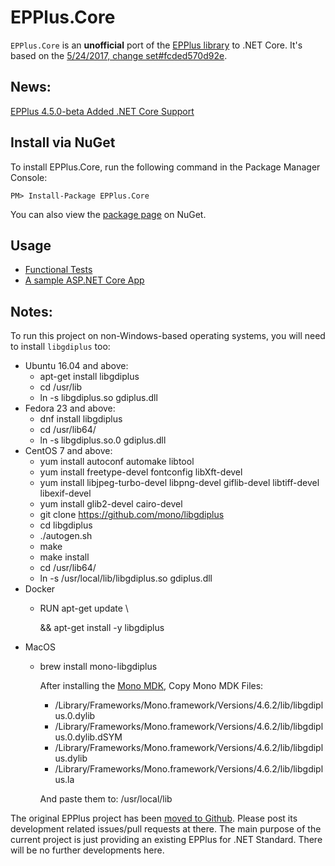 EPPlus.Core
===========
`EPPlus.Core` is an **unofficial** port of the [EPPlus library](http://epplus.codeplex.com) to .NET Core.
It's based on the [5/24/2017, change set#fcded570d92e](http://epplus.codeplex.com/SourceControl/list/changesets).


News:
-----------------
[EPPlus 4.5.0-beta Added .NET Core Support](https://github.com/VahidN/EPPlus.Core/issues/37)


Install via NuGet
-----------------
To install EPPlus.Core, run the following command in the Package Manager Console:

```
PM> Install-Package EPPlus.Core
```

You can also view the [package page](http://www.nuget.org/packages/EPPlus.Core/) on NuGet.


Usage
------
- [Functional Tests](/src/EPPlus.Core.FunctionalTests)
- [A sample ASP.NET Core App](/src/EPPlus.Core.SampleWebApp)


Notes:
-----------------
To run this project on non-Windows-based operating systems, you will need to install `libgdiplus` too:
- Ubuntu 16.04 and above:
	- apt-get install libgdiplus
	- cd /usr/lib
	- ln -s libgdiplus.so gdiplus.dll
- Fedora 23 and above:
	- dnf install libgdiplus
	- cd /usr/lib64/
	- ln -s libgdiplus.so.0 gdiplus.dll
- CentOS 7 and above:
	- yum install autoconf automake libtool
	- yum install freetype-devel fontconfig libXft-devel
	- yum install libjpeg-turbo-devel libpng-devel giflib-devel libtiff-devel libexif-devel
	- yum install glib2-devel cairo-devel
	- git clone https://github.com/mono/libgdiplus
	- cd libgdiplus
	- ./autogen.sh
	- make
	- make install
	- cd /usr/lib64/
	- ln -s /usr/local/lib/libgdiplus.so gdiplus.dll
- Docker
	- RUN apt-get update \\

      && apt-get install -y libgdiplus
- MacOS
	- brew install mono-libgdiplus

      After installing the [Mono MDK](http://www.mono-project.com/download/#download-mac), Copy Mono MDK Files:
	   - /Library/Frameworks/Mono.framework/Versions/4.6.2/lib/libgdiplus.0.dylib
	   - /Library/Frameworks/Mono.framework/Versions/4.6.2/lib/libgdiplus.0.dylib.dSYM
	   - /Library/Frameworks/Mono.framework/Versions/4.6.2/lib/libgdiplus.dylib
	   - /Library/Frameworks/Mono.framework/Versions/4.6.2/lib/libgdiplus.la

      And paste them to: /usr/local/lib


The original EPPlus project has been [moved to Github](https://github.com/JanKallman/EPPlus/). Please post its development related issues/pull requests at there. The main purpose of the current project is just providing an existing EPPlus for .NET Standard. There will be no further developments here.